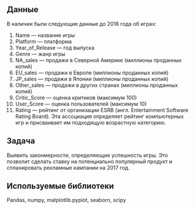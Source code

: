 ## Данные
В наличии были следующие данные до 2016 года об играх:
1. Name — название игры
2. Platform — платформа
3. Year_of_Release — год выпуска
4. Genre — жанр игры
5. NA_sales — продажи в Северной Америке (миллионы проданных копий)
6. EU_sales — продажи в Европе (миллионы проданных копий)
7. JP_sales — продажи в Японии (миллионы проданных копий)
8. Other_sales — продажи в других странах (миллионы проданных копий)
9. Critic_Score — оценка критиков (максимум 100)
10. User_Score — оценка пользователей (максимум 10)
11. Rating — рейтинг от организации ESRB (англ. Entertainment Software Rating Board). Эта ассоциация определяет рейтинг компьютерных игр и присваивает им подходящую возрастную категорию.
## Задача
Выявить законмерности, определяющие успешность игры. Это позволит сделать ставку на потенциально популярный продукт и спланировать рекламные кампании на 2017 год.
## Используемые библиотеки
Pandas, numpy, matplotlib.pyplot, seaborn, scipy 

